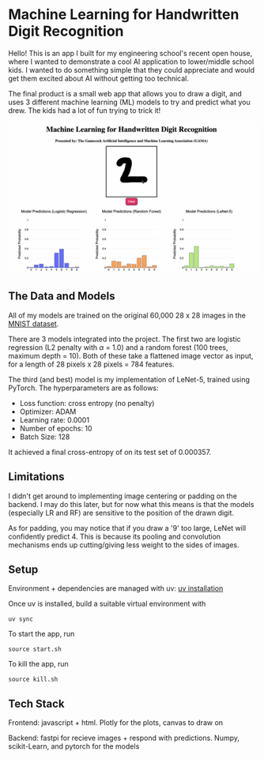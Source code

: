 # Machine Learning for Handwritten Digit Recognition

Hello! This is an app I built for my engineering school's recent open house, where I wanted to demonstrate a cool AI application to lower/middle school kids. I wanted to do something simple that they could appreciate and would get them excited about AI without getting too technical. 

The final product is a small web app that allows you to draw a digit, and uses 3 different machine learning (ML) models to try and predict what you drew. The kids had a lot of fun trying to trick it!

![mnist_drawer_gif](images/mnist_drawer_gif.gif)

## The Data and Models

All of my models are trained on the original 60,000 28 x 28 images in the [MNIST dataset](https://paperswithcode.com/dataset/mnist). 

There are 3 models integrated into the project. The first two are logistic regression (L2 penalty with $\alpha$ = 1.0) and a random forest (100 trees, maximum depth = 10). Both of these take a flattened image vector as input, for a length of 28 pixels x 28 pixels = 784 features.

The third (and best) model is my implementation of LeNet-5, trained using PyTorch. The hyperparameters are as follows:

- Loss function: cross entropy (no penalty)
- Optimizer: ADAM
- Learning rate: 0.0001
- Number of epochs: 10
- Batch Size: 128

It achieved a final cross-entropy of on its test set of 0.000357.

## Limitations

I didn't get around to implementing image centering or padding on the backend. I may do this later, but for now what this means is that the models (especially LR and RF) are sensitive to the position of the drawn digit.

As for padding, you may notice that if you draw a '9' too large, LeNet will confidently predict 4. This is because its pooling and convolution mechanisms ends up cutting/giving less weight to the sides of images.

## Setup

Environment + dependencies are managed with uv: [uv installation](https://docs.astral.sh/uv/getting-started/installation/)

Once uv is installed, build a suitable virtual environment with 

```
uv sync
```

To start the app, run

```
source start.sh
```

To kill the app, run

```
source kill.sh
```

## Tech Stack

Frontend: javascript + html. Plotly for the plots, canvas to draw on

Backend: fastpi for recieve images + respond with predictions. Numpy, scikit-Learn, and pytorch for the models